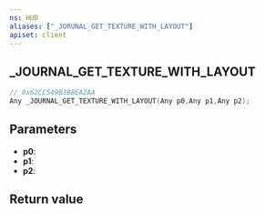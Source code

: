 ```yaml
---
ns: HUD
aliases: ["_JORUNAL_GET_TEXTURE_WITH_LAYOUT"]
apiset: client
---
```

## _JOURNAL_GET_TEXTURE_WITH_LAYOUT

```c
// 0x62CC549B3B8EA2AA
Any _JOURNAL_GET_TEXTURE_WITH_LAYOUT(Any p0,Any p1,Any p2);
```


## Parameters
* **p0**:
* **p1**:
* **p2**:

## Return value

